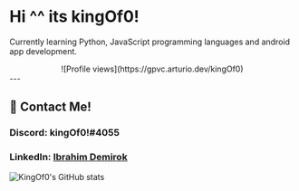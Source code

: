 # Hi ^^ its kingOf0!

Currently learning Python, JavaScript programming languages and android app development.  
<div align="center">  
  ![Profile views](https://gpvc.arturio.dev/kingOf0) 
<div align="left">
---

## 💬 Contact Me!
  
  
### Discord: kingOf0!#4055  
### LinkedIn: [Ibrahim Demirok](https://www.linkedin.com/in/ibrahim-demirok-39452b223/ "")

![KingOf0's GitHub stats](https://github-readme-stats.vercel.app/api?username=kingOf0&show_icons=true&theme=radical)
<!--
**kingOf0/kingOf0** is a ✨ _special_ ✨ repository because its `README.md` (this file) appears on your GitHub profile.

Here are some ideas to get you started:

- 🔭 I’m currently working on ...
- 🌱 I’m currently learning ...
- 👯 I’m looking to collaborate on ...
- 🤔 I’m looking for help with ...
- 💬 Ask me about ...
- 📫 How to reach me: ...
- 😄 Pronouns: ...
- ⚡ Fun fact: ...
-->
